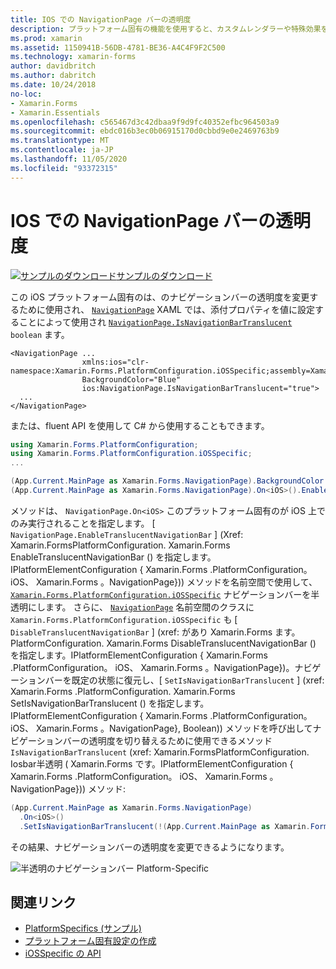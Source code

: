 ```yaml
---
title: IOS での NavigationPage バーの透明度
description: プラットフォーム固有の機能を使用すると、カスタムレンダラーや特殊効果を実装することなく、特定のプラットフォームでのみ使用できる機能を使用できます。 この記事では、NavigationPage のナビゲーションバーの透明度を変更する iOS プラットフォーム固有のを使用する方法について説明します。
ms.prod: xamarin
ms.assetid: 1150941B-56DB-4781-BE36-A4C4F9F2C500
ms.technology: xamarin-forms
author: davidbritch
ms.author: dabritch
ms.date: 10/24/2018
no-loc:
- Xamarin.Forms
- Xamarin.Essentials
ms.openlocfilehash: c565467d3c42dbaa9f9d9fc40352efbc964503a9
ms.sourcegitcommit: ebdc016b3ec0b06915170d0cbbd9e0e2469763b9
ms.translationtype: MT
ms.contentlocale: ja-JP
ms.lasthandoff: 11/05/2020
ms.locfileid: "93372315"
---
```

# <a name="navigationpage-bar-translucency-on-ios"></a>IOS での NavigationPage バーの透明度

[![サンプルのダウンロード](~/media/shared/download.png)サンプルのダウンロード](/samples/xamarin/xamarin-forms-samples/userinterface-platformspecifics)

この iOS プラットフォーム固有のは、のナビゲーションバーの透明度を変更するために使用され、 [`NavigationPage`](xref:Xamarin.Forms.NavigationPage) XAML では、添付プロパティを値に設定することによって使用され [`NavigationPage.IsNavigationBarTranslucent`](xref:Xamarin.Forms.PlatformConfiguration.iOSSpecific.NavigationPage.IsNavigationBarTranslucentProperty) `boolean` ます。

```xaml
<NavigationPage ...
                xmlns:ios="clr-namespace:Xamarin.Forms.PlatformConfiguration.iOSSpecific;assembly=Xamarin.Forms.Core"
                BackgroundColor="Blue"
                ios:NavigationPage.IsNavigationBarTranslucent="true">
  ...
</NavigationPage>
```

または、fluent API を使用して C# から使用することもできます。

```csharp
using Xamarin.Forms.PlatformConfiguration;
using Xamarin.Forms.PlatformConfiguration.iOSSpecific;
...

(App.Current.MainPage as Xamarin.Forms.NavigationPage).BackgroundColor = Color.Blue;
(App.Current.MainPage as Xamarin.Forms.NavigationPage).On<iOS>().EnableTranslucentNavigationBar();
```

メソッドは、 `NavigationPage.On<iOS>` このプラットフォーム固有のが iOS 上でのみ実行されることを指定します。 [ `NavigationPage.EnableTranslucentNavigationBar` ] (Xref: Xamarin.FormsPlatformConfiguration. Xamarin.Forms EnableTranslucentNavigationBar () を指定します。IPlatformElementConfiguration { Xamarin.Forms .PlatformConfiguration。 iOS、 Xamarin.Forms 。NavigationPage})) メソッドを名前空間で使用して、 [`Xamarin.Forms.PlatformConfiguration.iOSSpecific`](xref:Xamarin.Forms.PlatformConfiguration.iOSSpecific) ナビゲーションバーを半透明にします。 さらに、 [`NavigationPage`](xref:Xamarin.Forms.PlatformConfiguration.iOSSpecific.NavigationPage) 名前空間のクラスに `Xamarin.Forms.PlatformConfiguration.iOSSpecific` も [ `DisableTranslucentNavigationBar` ] (xref: があり Xamarin.Forms ます。PlatformConfiguration. Xamarin.Forms DisableTranslucentNavigationBar () を指定します。IPlatformElementConfiguration { Xamarin.Forms .PlatformConfiguration。 iOS、 Xamarin.Forms 。NavigationPage})。ナビゲーションバーを既定の状態に復元し、[ `SetIsNavigationBarTranslucent` ] (xref: Xamarin.Forms .PlatformConfiguration. Xamarin.Forms SetIsNavigationBarTranslucent () を指定します。IPlatformElementConfiguration { Xamarin.Forms .PlatformConfiguration。 iOS、 Xamarin.Forms 。NavigationPage}, Boolean)) メソッドを呼び出してナビゲーションバーの透明度を切り替えるために使用できるメソッド `IsNavigationBarTranslucent` (xref: Xamarin.FormsPlatformConfiguration. Iosbar半透明 ( Xamarin.Forms です。IPlatformElementConfiguration { Xamarin.Forms .PlatformConfiguration。 iOS、 Xamarin.Forms 。NavigationPage})) メソッド:

```csharp
(App.Current.MainPage as Xamarin.Forms.NavigationPage)
  .On<iOS>()
  .SetIsNavigationBarTranslucent(!(App.Current.MainPage as Xamarin.Forms.NavigationPage).On<iOS>().IsNavigationBarTranslucent());
```

その結果、ナビゲーションバーの透明度を変更できるようになります。

![半透明のナビゲーションバー Platform-Specific](navigation-bar-translucent-images/translucent-navigation-bar.png)

## <a name="related-links"></a>関連リンク

- [PlatformSpecifics (サンプル)](/samples/xamarin/xamarin-forms-samples/userinterface-platformspecifics)
- [プラットフォーム固有設定の作成](~/xamarin-forms/platform/platform-specifics/index.md#creating-platform-specifics)
- [iOSSpecific の API](xref:Xamarin.Forms.PlatformConfiguration.iOSSpecific)